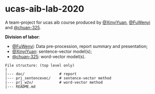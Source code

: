 # ucas-aib-lab-2020

A team-project for ucas aib course produced by [@XinyiYuan](https://github.com/XinyiYuan), [@FuWenyi](https://github.com/FuWenyi) and [@chuan-325](https://github.com/chuan-325).

**Division of labor**:
- [@FuWenyi](https://github.com/FuWenyi): Data pre-procession, report summary and presentation;
- [@XinyiYuan](https://github.com/XinyiYuan): sentence-vector model(s);
- [@chuan-325](https://github.com/chuan-325): word-vector model(s).

```
File structure: (top level only)
|
|--- doc/                # report
|--- prj_sentencevec/    # sentence-vector method
|--- prj_w2v/            # word-vector method
|--- README.md
```
